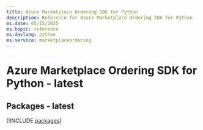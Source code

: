 ```yaml
---
title: Azure Marketplace Ordering SDK for Python
description: Reference for Azure Marketplace Ordering SDK for Python
ms.date: 05/15/2025
ms.topic: reference
ms.devlang: python
ms.service: marketplaceordering
---
```

# Azure Marketplace Ordering SDK for Python - latest
## Packages - latest
[!INCLUDE [packages](marketplace-ordering-index.md)]